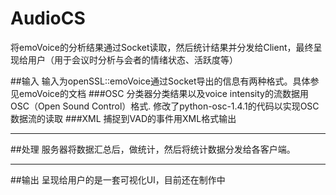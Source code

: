 AudioCS
=======

将emoVoice的分析结果通过Socket读取，然后统计结果并分发给Client，最终呈现给用户（用于会议时分析与会者的情绪状态、活跃度等）

##输入
输入为openSSL::emoVoice通过Socket导出的信息有两种格式。具体参见emoVoice的文档
###OSC
分类器分类结果以及voice intensity的流数据用OSC（Open Sound Control）格式.
修改了python-osc-1.4.1的代码以实现OSC数据流的读取
###XML
捕捉到VAD的事件用XML格式输出

***

##处理
服务器将数据汇总后，做统计，然后将统计数据分发给各客户端。

***

##输出
呈现给用户的是一套可视化UI，目前还在制作中
